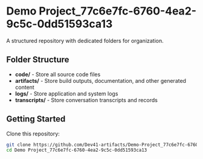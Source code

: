 # Demo Project_77c6e7fc-6760-4ea2-9c5c-0dd51593ca13
A structured repository with dedicated folders for organization.

## Folder Structure

- **code/** - Store all source code files
- **artifacts/** - Store build outputs, documentation, and other generated content
- **logs/** - Store application and system logs
- **transcripts/** - Store conversation transcripts and records

## Getting Started

Clone this repository:
```bash
git clone https://github.com/Dev41-artifacts/Demo-Project_77c6e7fc-6760-4ea2-9c5c-0dd51593ca13
cd Demo Project_77c6e7fc-6760-4ea2-9c5c-0dd51593ca13
```

